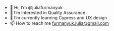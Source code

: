 - 👋 Hi, I’m @juliafurmanyuk
- 👀 I’m interested in Quality Assurance 
- 🌱 I’m currently learning Cypress and UX design
- 📫 How to reach me furmanyuk.julia@gmail.com

<!---
juliafurmanyuk/juliafurmanyuk is a ✨ special ✨ repository because its `README.md` (this file) appears on your GitHub profile.
You can click the Preview link to take a look at your changes.
--->
